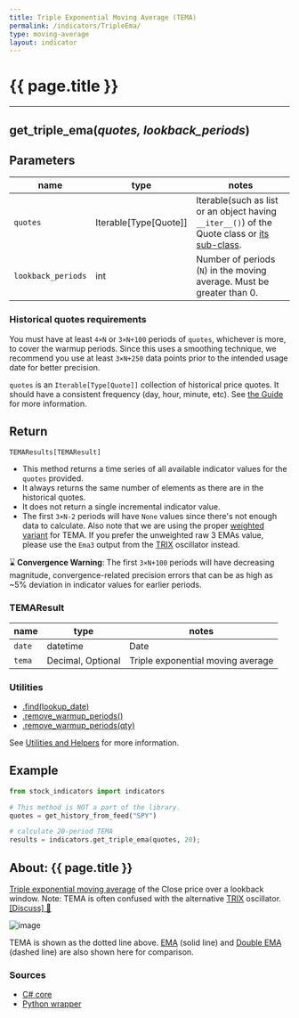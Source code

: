```yaml
---
title: Triple Exponential Moving Average (TEMA)
permalink: /indicators/TripleEma/
type: moving-average
layout: indicator
---
```


# {{ page.title }}
<hr>

## **get_triple_ema**(*quotes, lookback_periods*)

## Parameters

| name | type | notes
| -- |-- |--
| `quotes` | Iterable[Type[Quote]] | Iterable(such as list or an object having `__iter__()`) of the Quote class or [its sub-class]({{site.baseurl}}/guide/#using-custom-quote-classes).
| `lookback_periods` | int | Number of periods (`N`) in the moving average.  Must be greater than 0.

### Historical quotes requirements

You must have at least `4×N` or `3×N+100` periods of `quotes`, whichever is more, to cover the warmup periods.  Since this uses a smoothing technique, we recommend you use at least `3×N+250` data points prior to the intended usage date for better precision.

`quotes` is an `Iterable[Type[Quote]]` collection of historical price quotes.  It should have a consistent frequency (day, hour, minute, etc).  See [the Guide]({{site.baseurl}}/guide/#historical-quotes) for more information.

## Return

```python
TEMAResults[TEMAResult]
```

- This method returns a time series of all available indicator values for the `quotes` provided.
- It always returns the same number of elements as there are in the historical quotes.
- It does not return a single incremental indicator value.
- The first `3×N-2` periods will have `None` values since there's not enough data to calculate.  Also note that we are using the proper [weighted variant](https://en.wikipedia.org/wiki/Triple_exponential_moving_average) for TEMA.  If you prefer the unweighted raw 3 EMAs value, please use the `Ema3` output from the [TRIX](../Trix#content) oscillator instead.

:hourglass: **Convergence Warning**: The first `3×N+100` periods will have decreasing magnitude, convergence-related precision errors that can be as high as ~5% deviation in indicator values for earlier periods.

### TEMAResult

| name | type | notes
| -- |-- |--
| `date` | datetime | Date
| `tema` | Decimal, Optional | Triple exponential moving average

### Utilities

- [.find(lookup_date)]({{site.baseurl}}/utilities#find-indicator-result-by-date)
- [.remove_warmup_periods()]({{site.baseurl}}/utilities#remove-warmup-periods)
- [.remove_warmup_periods(qty)]({{site.baseurl}}/utilities#remove-warmup-periods)

See [Utilities and Helpers]({{site.baseurl}}/utilities#utilities-for-indicator-results) for more information.

## Example

```python
from stock_indicators import indicators

# This method is NOT a part of the library.
quotes = get_history_from_feed("SPY")

# calculate 20-period TEMA
results = indicators.get_triple_ema(quotes, 20);
```

## About: {{ page.title }}

[Triple exponential moving average](https://en.wikipedia.org/wiki/Triple_exponential_moving_average) of the Close price over a lookback window.
Note: TEMA is often confused with the alternative [TRIX](../Trix#content) oscillator.
[[Discuss] :speech_balloon:]({{site.github.base_repository_url}}/discussions/256 "Community discussion about this indicator")

![image]({{site.charturl}}/TripleEma.png)

TEMA is shown as the dotted line above.  [EMA](../Ema#content) (solid line) and [Double EMA](../DoubleEma#content) (dashed line) are also shown here for comparison.

### Sources

- [C# core]({{site.base_sourceurl}}/s-z/TripleEma/TripleEma.cs)
- [Python wrapper]({{site.sourceurl}}/triple_ema.py)
